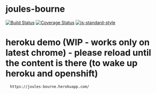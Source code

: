 # joules-bourne

[![Build Status](https://travis-ci.org/koellcode/joules-bourne.svg?branch=master)](https://travis-ci.org/koellcode/joules-bourne)
[![Coverage Status](https://coveralls.io/repos/github/koellcode/joules-bourne/badge.svg?branch=master)](https://coveralls.io/github/koellcode/joules-bourne?branch=master)
[![js-standard-style](https://img.shields.io/badge/code%20style-standard-brightgreen.svg)](http://standardjs.com/)

# heroku demo (WIP - works only on latest chrome) - please reload until the content is there (to wake up heroku and openshift)

	  https://joules-bourne.herokuapp.com/
